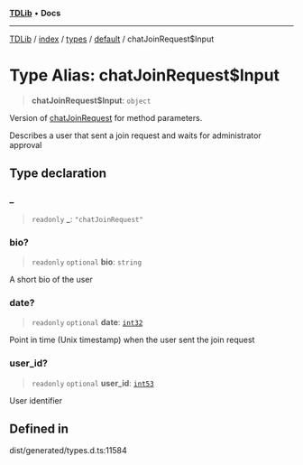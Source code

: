 [**TDLib**](../../../../../../README.md) • **Docs**

***

[TDLib](../../../../../../modules.md) / [index](../../../../../README.md) / [types](../../../README.md) / [default](../README.md) / chatJoinRequest$Input

# Type Alias: chatJoinRequest$Input

> **chatJoinRequest$Input**: `object`

Version of [chatJoinRequest](chatJoinRequest.md) for method parameters.

Describes a user that sent a join request and waits for administrator approval

## Type declaration

### \_

> `readonly` **\_**: `"chatJoinRequest"`

### bio?

> `readonly` `optional` **bio**: `string`

A short bio of the user

### date?

> `readonly` `optional` **date**: [`int32`](int32.md)

Point in time (Unix timestamp) when the user sent the join request

### user\_id?

> `readonly` `optional` **user\_id**: [`int53`](int53.md)

User identifier

## Defined in

dist/generated/types.d.ts:11584
